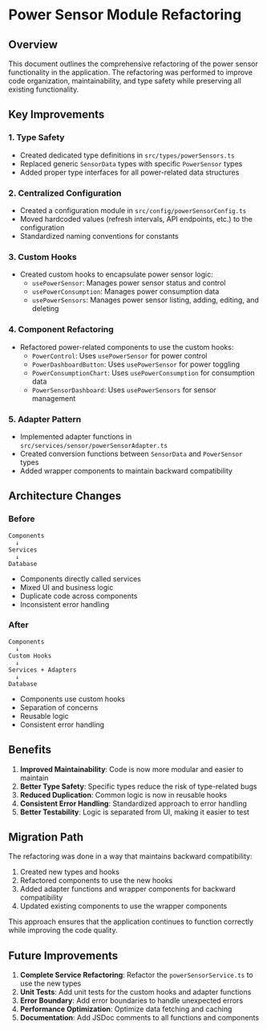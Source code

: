 # Power Sensor Module Refactoring

## Overview

This document outlines the comprehensive refactoring of the power sensor functionality in the application. The refactoring was performed to improve code organization, maintainability, and type safety while preserving all existing functionality.

## Key Improvements

### 1. Type Safety

- Created dedicated type definitions in `src/types/powerSensors.ts`
- Replaced generic `SensorData` types with specific `PowerSensor` types
- Added proper type interfaces for all power-related data structures

### 2. Centralized Configuration

- Created a configuration module in `src/config/powerSensorConfig.ts`
- Moved hardcoded values (refresh intervals, API endpoints, etc.) to the configuration
- Standardized naming conventions for constants

### 3. Custom Hooks

- Created custom hooks to encapsulate power sensor logic:
  - `usePowerSensor`: Manages power sensor status and control
  - `usePowerConsumption`: Manages power consumption data
  - `usePowerSensors`: Manages power sensor listing, adding, editing, and deleting

### 4. Component Refactoring

- Refactored power-related components to use the custom hooks:
  - `PowerControl`: Uses `usePowerSensor` for power control
  - `PowerDashboardButton`: Uses `usePowerSensor` for power toggling
  - `PowerConsumptionChart`: Uses `usePowerConsumption` for consumption data
  - `PowerSensorDashboard`: Uses `usePowerSensors` for sensor management

### 5. Adapter Pattern

- Implemented adapter functions in `src/services/sensor/powerSensorAdapter.ts`
- Created conversion functions between `SensorData` and `PowerSensor` types
- Added wrapper components to maintain backward compatibility

## Architecture Changes

### Before

```
Components
  ↓
Services
  ↓
Database
```

- Components directly called services
- Mixed UI and business logic
- Duplicate code across components
- Inconsistent error handling

### After

```
Components
  ↓
Custom Hooks
  ↓
Services + Adapters
  ↓
Database
```

- Components use custom hooks
- Separation of concerns
- Reusable logic
- Consistent error handling

## Benefits

1. **Improved Maintainability**: Code is now more modular and easier to maintain
2. **Better Type Safety**: Specific types reduce the risk of type-related bugs
3. **Reduced Duplication**: Common logic is now in reusable hooks
4. **Consistent Error Handling**: Standardized approach to error handling
5. **Better Testability**: Logic is separated from UI, making it easier to test

## Migration Path

The refactoring was done in a way that maintains backward compatibility:

1. Created new types and hooks
2. Refactored components to use the new hooks
3. Added adapter functions and wrapper components for backward compatibility
4. Updated existing components to use the wrapper components

This approach ensures that the application continues to function correctly while improving the code quality.

## Future Improvements

1. **Complete Service Refactoring**: Refactor the `powerSensorService.ts` to use the new types
2. **Unit Tests**: Add unit tests for the custom hooks and adapter functions
3. **Error Boundary**: Add error boundaries to handle unexpected errors
4. **Performance Optimization**: Optimize data fetching and caching
5. **Documentation**: Add JSDoc comments to all functions and components
